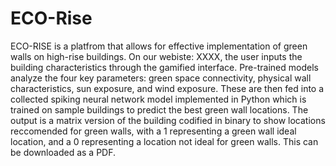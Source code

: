# ECO-Rise

ECO-RISE is a platfrom that allows for effective implementation of green walls on high-rise buildings. On our webiste: XXXX, the user inputs the building characteristics through the gamified interface. Pre-trained models analyze the four key parameters: green space connectivity, physical wall characteristics, sun exposure, and wind exposure. These are then fed into a collected spiking neural network model implemented in Python which is trained on sample buildings to predict the best green wall locations. The output is a matrix version of the building codified in binary to show locations reccomended for green walls, with a 1 representing a green wall ideal location, and a 0 representing a location not ideal for green walls. This can be downloaded as a PDF.
